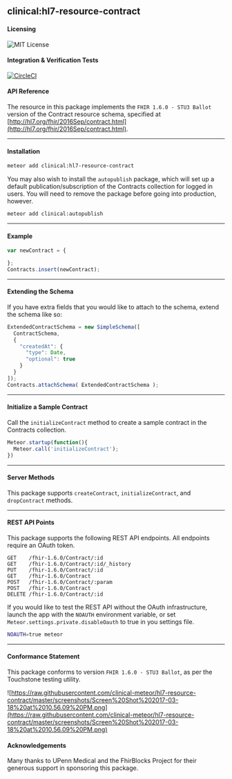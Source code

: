 ##  clinical:hl7-resource-contract   

#### Licensing  

![MIT License](https://img.shields.io/badge/license-MIT-blue.svg)


#### Integration & Verification Tests  

[![CircleCI](https://circleci.com/gh/clinical-meteor/hl7-resource-contract/tree/master.svg?style=svg)](https://circleci.com/gh/clinical-meteor/hl7-resource-contract/tree/master)


#### API Reference  

The resource in this package implements the `FHIR 1.6.0 - STU3 Ballot` version of the Contract resource schema, specified at  [http://hl7.org/fhir/2016Sep/contract.html](http://hl7.org/fhir/2016Sep/contract.html).  


--------------------------------------------  
#### Installation  

```bash
meteor add clinical:hl7-resource-contract
```

You may also wish to install the `autopublish` package, which will set up a default publication/subscription of the Contracts collection for logged in users.  You will need to remove the package before going into production, however.

```bash
meteor add clinical:autopublish  
```


--------------------------------------------  
#### Example    

```js
var newContract = {

};
Contracts.insert(newContract);
```

--------------------------------------------  
#### Extending the Schema  

If you have extra fields that you would like to attach to the schema, extend the schema like so:  

```js
ExtendedContractSchema = new SimpleSchema([
  ContractSchema,
  {
    "createdAt": {
      "type": Date,
      "optional": true
    }
  }
]);
Contracts.attachSchema( ExtendedContractSchema );
```

--------------------------------------------  
#### Initialize a Sample Contract  

Call the `initializeContract` method to create a sample contract in the Contracts collection.

```js
Meteor.startup(function(){
  Meteor.call('initializeContract');
})
```
--------------------------------------------  
#### Server Methods  

This package supports `createContract`, `initializeContract`, and `dropContract` methods.

--------------------------------------------  
#### REST API Points    

This package supports the following REST API endpoints.  All endpoints require an OAuth token.  

```
GET    /fhir-1.6.0/Contract/:id    
GET    /fhir-1.6.0/Contract/:id/_history  
PUT    /fhir-1.6.0/Contract/:id  
GET    /fhir-1.6.0/Contract  
POST   /fhir-1.6.0/Contract/:param  
POST   /fhir-1.6.0/Contract  
DELETE /fhir-1.6.0/Contract/:id
```

If you would like to test the REST API without the OAuth infrastructure, launch the app with the `NOAUTH` environment variable, or set `Meteor.settings.private.disableOauth` to true in you settings file.

```bash
NOAUTH=true meteor
```

--------------------------------------------  
#### Conformance Statement  

This package conforms to version `FHIR 1.6.0 - STU3 Ballot`, as per the Touchstone testing utility.  

![https://raw.githubusercontent.com/clinical-meteor/hl7-resource-contract/master/screenshots/Screen%20Shot%202017-03-18%20at%2010.56.09%20PM.png](https://raw.githubusercontent.com/clinical-meteor/hl7-resource-contract/master/screenshots/Screen%20Shot%202017-03-18%20at%2010.56.09%20PM.png)  


#### Acknowledgements     

Many thanks to UPenn Medical and the FhirBlocks Project for their generous support in sponsoring this package.   